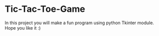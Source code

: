 # Tic-Tac-Toe-Game
In this project you will make a fun program using python Tkinter module.
Hope you like it :)

